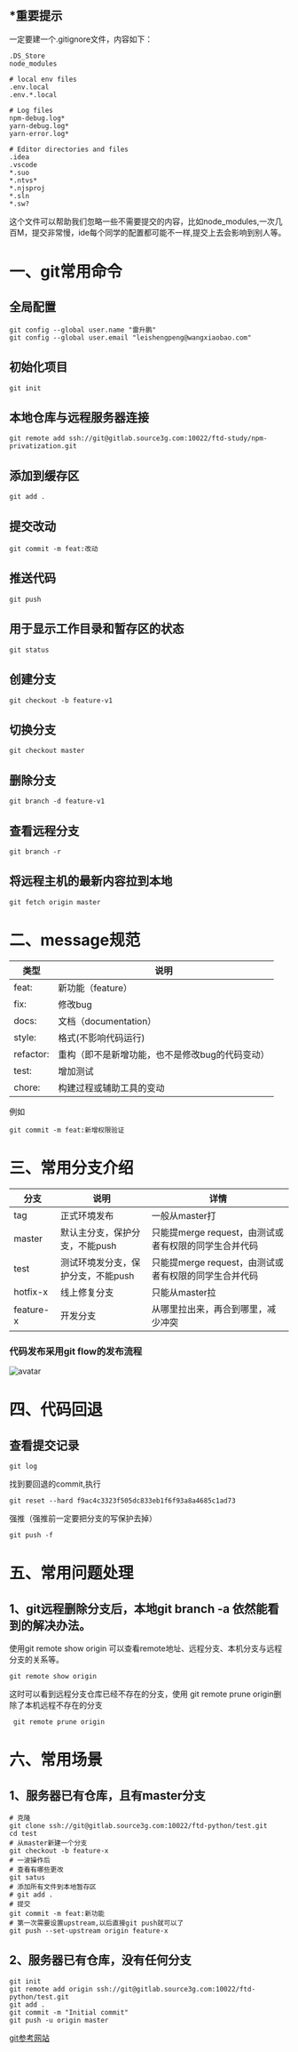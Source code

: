 ## *重要提示
一定要建一个.gitignore文件，内容如下：

```
.DS_Store
node_modules

# local env files
.env.local
.env.*.local

# Log files
npm-debug.log*
yarn-debug.log*
yarn-error.log*

# Editor directories and files
.idea
.vscode
*.suo
*.ntvs*
*.njsproj
*.sln
*.sw?
```

这个文件可以帮助我们忽略一些不需要提交的内容，比如node_modules,一次几百M，提交非常慢，ide每个同学的配置都可能不一样,提交上去会影响到别人等。

# 一、git常用命令

## 全局配置

```
git config --global user.name "雷升鹏"
git config --global user.email "leishengpeng@wangxiaobao.com"
```

## 初始化项目

```
git init
```

## 本地仓库与远程服务器连接

```
git remote add ssh://git@gitlab.source3g.com:10022/ftd-study/npm-privatization.git
```
## 添加到缓存区
```
git add .
```

## 提交改动
```
git commit -m feat:改动
```

## 推送代码

```
git push
```

## 用于显示工作目录和暂存区的状态
```
git status
```

## 创建分支
```
git checkout -b feature-v1
```

## 切换分支
```
git checkout master

```

## 删除分支
```
git branch -d feature-v1
```
## 查看远程分支
```
git branch -r 
```

## 将远程主机的最新内容拉到本地

```
git fetch origin master

```

# 二、message规范

类型|说明
---|---
feat:|新功能（feature）
fix:|修改bug
docs:|文档（documentation）
style:|格式(不影响代码运行)
refactor:|重构（即不是新增功能，也不是修改bug的代码变动）
test:|增加测试
chore:|构建过程或辅助工具的变动

例如

```
git commit -m feat:新增权限验证
```

# 三、常用分支介绍

分支|说明|详情
---|---|---
tag|正式环境发布|一般从master打
master|默认主分支，保护分支，不能push|只能提merge request，由测试或者有权限的同学生合并代码
test|测试环境发分支，保护分支，不能push|只能提merge request，由测试或者有权限的同学生合并代码
hotfix-x|线上修复分支|只能从master拉
feature-x|开发分支|从哪里拉出来，再合到哪里，减少冲突

### 代码发布采用git flow的发布流程

![avatar](img/13.png)

# 四、代码回退

## 查看提交记录
```
git log
```
找到要回退的commit,执行

```
git reset --hard f9ac4c3323f505dc833eb1f6f93a8a4685c1ad73
```

强推（强推前一定要把分支的写保护去掉）

```
git push -f
```

# 五、常用问题处理

## 1、git远程删除分支后，本地git branch -a 依然能看到的解决办法。

使用git remote show origin 可以查看remote地址、远程分支、本机分支与远程分支的关系等。

```
git remote show origin
```

这时可以看到远程分支仓库已经不存在的分支，使用 git remote prune origin删除了本机远程不存在的分支 
```
 git remote prune origin
```

# 六、常用场景

## 1、服务器已有仓库，且有master分支
```
# 克隆
git clone ssh://git@gitlab.source3g.com:10022/ftd-python/test.git
cd test
# 从master新建一个分支
git checkout -b feature-x
# 一波操作后
# 查看有哪些更改
git satus
# 添加所有文件到本地暂存区
# git add .
# 提交
git commit -m feat:新功能
# 第一次需要设置upstream,以后直接git push就可以了
git push --set-upstream origin feature-x
```

## 2、服务器已有仓库，没有任何分支

```
git init
git remote add origin ssh://git@gitlab.source3g.com:10022/ftd-python/test.git
git add .
git commit -m "Initial commit"
git push -u origin master
```

[git参考网站](https://www.bootcss.com/p/git-guide/)
